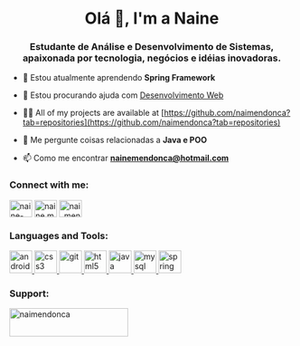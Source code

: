 <h1 align="center">Olá 👋, I'm a Naine</h1>
<h3 align="center">Estudante de Análise e Desenvolvimento de Sistemas, apaixonada por tecnologia, negócios e idéias inovadoras.</h3>

- 🌱 Estou atualmente aprendendo **Spring Framework**

- 🤝 Estou procurando ajuda com [Desenvolvimento Web](https://github.com/naimendonca/SistemaGtr)

- 👨‍💻 All of my projects are available at [https://github.com/naimendonca?tab=repositories](https://github.com/naimendonca?tab=repositories)

- 💬 Me pergunte coisas relacionadas a **Java e POO**

- 📫 Como me encontrar **nainemendonca@hotmail.com**

<h3 align="left">Connect with me:</h3>
<p align="left">
<a href="https://linkedin.com/in/naine-mendonça-1bb738124" target="blank"><img align="center" src="https://cdn.jsdelivr.net/npm/simple-icons@3.0.1/icons/linkedin.svg" alt="naine-mendonça-1bb738124" height="30" width="40" /></a>
<a href="https://fb.com/naine.mendonca" target="blank"><img align="center" src="https://cdn.jsdelivr.net/npm/simple-icons@3.0.1/icons/facebook.svg" alt="naine.mendonca" height="30" width="40" /></a>
<a href="https://instagram.com/nai_mendonca" target="blank"><img align="center" src="https://cdn.jsdelivr.net/npm/simple-icons@3.0.1/icons/instagram.svg" alt="nai_mendonca" height="30" width="40" /></a>
</p>

<h3 align="left">Languages and Tools:</h3>
<p align="left"> <a href="https://developer.android.com" target="_blank"> <img src="https://devicons.github.io/devicon/devicon.git/icons/android/android-original-wordmark.svg" alt="android" width="40" height="40"/> </a> <a href="https://www.w3schools.com/css/" target="_blank"> <img src="https://devicons.github.io/devicon/devicon.git/icons/css3/css3-original-wordmark.svg" alt="css3" width="40" height="40"/> </a> <a href="https://git-scm.com/" target="_blank"> <img src="https://www.vectorlogo.zone/logos/git-scm/git-scm-icon.svg" alt="git" width="40" height="40"/> </a> <a href="https://www.w3.org/html/" target="_blank"> <img src="https://devicons.github.io/devicon/devicon.git/icons/html5/html5-original-wordmark.svg" alt="html5" width="40" height="40"/> </a> <a href="https://www.java.com" target="_blank"> <img src="https://devicons.github.io/devicon/devicon.git/icons/java/java-original-wordmark.svg" alt="java" width="40" height="40"/> </a> <a href="https://www.mysql.com/" target="_blank"> <img src="https://devicons.github.io/devicon/devicon.git/icons/mysql/mysql-original-wordmark.svg" alt="mysql" width="40" height="40"/> </a> <a href="https://spring.io/" target="_blank"> <img src="https://www.vectorlogo.zone/logos/springio/springio-icon.svg" alt="spring" width="40" height="40"/> </a> </p>

<h3 align="left">Support:</h3>
<p><a href="https://www.buymeacoffee.com/naimendonca"> <img align="left" src="https://cdn.buymeacoffee.com/buttons/v2/default-yellow.png" height="50" width="210" alt="naimendonca" /></a></p><br><br>
